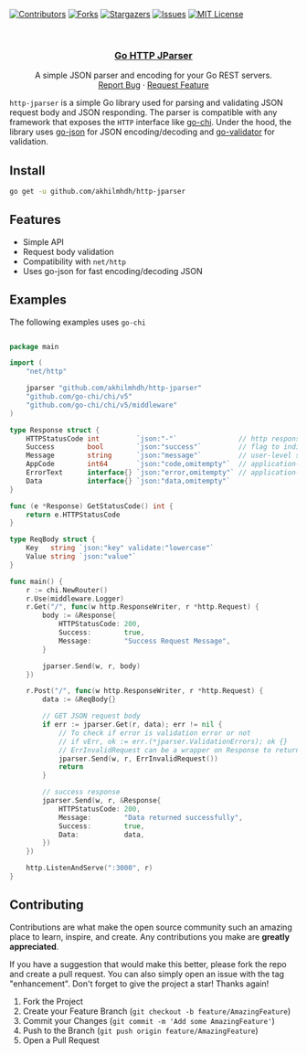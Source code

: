 [![Contributors][contributors-shield]][contributors-url]
[![Forks][forks-shield]][forks-url]
[![Stargazers][stars-shield]][stars-url]
[![Issues][issues-shield]][issues-url]
[![MIT License][license-shield]][license-url]

<!-- PROJECT LOGO -->
<br />
<div align="center">
  <a href="https://github.com/akhilmhdh/http-jparser">
    <h3 align="center">Go HTTP JParser</h3>  
  </a>

  <p align="center">
    A simple JSON parser and encoding for your Go REST servers.
    <br />
    <a href="https://github.com/akhilmhdh/http-jparser/issues">Report Bug</a>
    ·
    <a href="https://github.com/akhilmhdh/http-jparser/issues">Request Feature</a>
  </p>
</div>

`http-jparser` is a simple Go library used for parsing and validating JSON request body and JSON responding. The parser is compatible with any framework that exposes the `HTTP` interface like [go-chi](https://github.com/go-chi/chi). Under the hood, the library uses [go-json](https://github.com/goccy/go-json) for JSON encoding/decoding and [go-validator](https://github.com/go-playground/validator) for validation.

## Install

```bash
go get -u github.com/akhilmhdh/http-jparser
```

## Features

- Simple API
- Request body validation
- Compatibility with `net/http`
- Uses go-json for fast encoding/decoding JSON

## Examples

The following examples uses `go-chi`

```go

package main

import (
	"net/http"

	jparser "github.com/akhilmhdh/http-jparser"
	"github.com/go-chi/chi/v5"
	"github.com/go-chi/chi/v5/middleware"
)

type Response struct {
	HTTPStatusCode int         `json:"-"`               // http response status code
	Success        bool        `json:"success"`         // flag to indicated failed to success
	Message        string      `json:"message"`         // user-level status message
	AppCode        int64       `json:"code,omitempty"`  // application-specific error code
	ErrorText      interface{} `json:"error,omitempty"` // application-level error message, for debugging
	Data           interface{} `json:"data,omitempty"`
}

func (e *Response) GetStatusCode() int {
	return e.HTTPStatusCode
}

type ReqBody struct {
	Key   string `json:"key" validate:"lowercase"`
	Value string `json:"value"`
}

func main() {
	r := chi.NewRouter()
	r.Use(middleware.Logger)
	r.Get("/", func(w http.ResponseWriter, r *http.Request) {
		body := &Response{
			HTTPStatusCode: 200,
			Success:        true,
			Message:        "Success Request Message",
		}

		jparser.Send(w, r, body)
	})

	r.Post("/", func(w http.ResponseWriter, r *http.Request) {
		data := &ReqBody{}

		// GET JSON request body
		if err := jparser.Get(r, data); err != nil {
			// To check if error is validation error or not
			// if vErr, ok := err.(*jparser.ValidationErrors); ok {}
			// ErrInvalidRequest can be a wrapper on Response to return error messages
			jparser.Send(w, r, ErrInvalidRequest())
			return
		}

		// success response
		jparser.Send(w, r, &Response{
			HTTPStatusCode: 200,
			Message:        "Data returned successfully",
			Success:        true,
			Data:           data,
		})
	})

	http.ListenAndServe(":3000", r)
}

```

## Contributing

Contributions are what make the open source community such an amazing place to learn, inspire, and create. Any contributions you make are **greatly appreciated**.

If you have a suggestion that would make this better, please fork the repo and create a pull request. You can also simply open an issue with the tag "enhancement".
Don't forget to give the project a star! Thanks again!

1. Fork the Project
2. Create your Feature Branch (`git checkout -b feature/AmazingFeature`)
3. Commit your Changes (`git commit -m 'Add some AmazingFeature'`)
4. Push to the Branch (`git push origin feature/AmazingFeature`)
5. Open a Pull Request

[contributors-shield]: https://img.shields.io/github/contributors/akhilmhdh/http-jparser.svg?style=for-the-badge
[contributors-url]: https://github.com/akhilmhdh/http-jparser/graphs/contributors
[forks-shield]: https://img.shields.io/github/forks/akhilmhdh/http-jparser.svg?style=for-the-badge
[forks-url]: https://github.com/akhilmhdh/http-jparser/network/members
[stars-shield]: https://img.shields.io/github/stars/akhilmhdh/http-jparser.svg?style=for-the-badge
[stars-url]: https://github.com/akhilmhdh/http-jparser/stargazers
[issues-shield]: https://img.shields.io/github/issues/akhilmhdh/http-jparser.svg?style=for-the-badge
[issues-url]: https://github.com/akhilmhdh/http-jparser/issues
[license-shield]: https://img.shields.io/github/license/akhilmhdh/http-jparser.svg?style=for-the-badge
[license-url]: https://github.com/akhilmhdh/http-jparser/blob/master/LICENSE.txt
